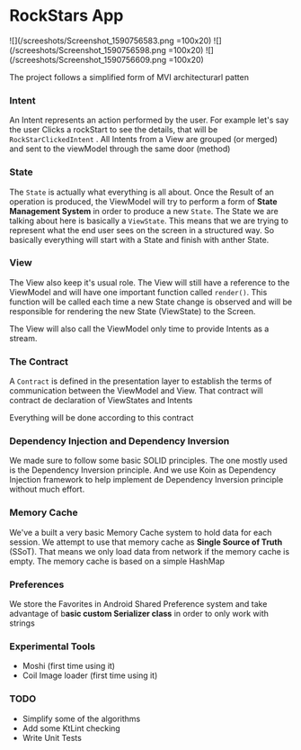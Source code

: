 # RockStars App

![](/screeshots/Screenshot_1590756583.png =100x20)
![](/screeshots/Screenshot_1590756598.png =100x20)
![](/screeshots/Screenshot_1590756609.png =100x20)

The project follows a simplified form of MVI architecturarl patten

### Intent

An Intent represents an action performed by the user. For example let's say the user Clicks  a rockStart to see the details, that will be `RockStarClickedIntent` . All Intents from a View are grouped (or merged) and sent to the viewModel through the same door (method)

### State

The `State` is actually what everything is all about. Once the Result of an operation is produced, the ViewModel will try to perform a form of **State Management System** in order to produce a new `State`. The State we are talking about here is basically a `ViewState`. This means that we are trying to represent what the end user sees on the screen in a structured way. 
So basically everything will start with a State and finish with anther State.

### View

The View also keep it's usual role. The View will still have a reference to the ViewModel and will have one important function called `render()`. This function will be called each time a new State change is observed and will be responsible for rendering the new State (ViewState) to the Screen. 

The View will also call the ViewModel only time to provide Intents as a stream.

### The Contract

A `Contract` is defined in the presentation layer to establish the terms of communication between the ViewModel and View. 
That contract will contract de declaration of ViewStates and Intents 

Everything will be done according to this contract

### Dependency Injection and Dependency Inversion

We made sure to follow some basic SOLID principles. The one mostly used is the Dependency Inversion principle. And we use Koin as Dependency Injection framework to help implement de Dependency Inversion principle without much effort.

### Memory Cache

We've a built a very basic Memory Cache system to hold data for each session. We attempt to use that memory cache as **Single Source of Truth** (SSoT).  That means we only load data from network if the memory cache is empty. The memory cache is based on a simple HashMap 

### Preferences

We store the Favorites in Android Shared Preference system and take advantage of b**asic custom Serializer class** in order to only work with strings

### Experimental Tools

- Moshi (first time using it)
- Coil Image loader (first time using it)

### TODO

- Simplify some of the algorithms
- Add some KtLint checking
- Write Unit Tests